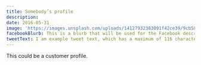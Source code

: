 ```yaml
---
title: Somebody’s profile
description:
date: 2016-05-31
image: 'https://images.unsplash.com/uploads/14127932383091f42ce39/9cb5870b?ixlib=rb-0.3.5&q=20&fm=jpg&crop=entropy&s=71d0488054f7af65e5728bffd195c735&w=1024'
facebookBlurb: This is a blurb that will be used for the Facebook description
tweetText: I am example tweet text, which has a maximum of 116 characters
---
```


This could be a customer profile.

